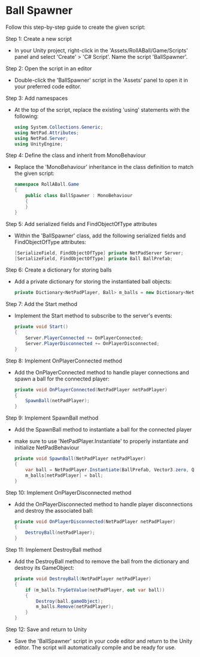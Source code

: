 # Ball Spawner

Follow this step-by-step guide to create the given script:

Step 1: Create a new script

* In your Unity project, right-click in the 'Assets/RollABall/Game/Scripts' panel and select 'Create' > 'C# Script'. Name the script 'BallSpawner'.

Step 2: Open the script in an editor

* Double-click the 'BallSpawner' script in the 'Assets' panel to open it in your preferred code editor.

Step 3: Add namespaces

*   At the top of the script, replace the existing 'using' statements with the following:

    ```csharp
    using System.Collections.Generic;
    using NetPad.Attributes;
    using NetPad.Server;
    using UnityEngine;
    ```

Step 4: Define the class and inherit from MonoBehaviour

*   Replace the 'MonoBehaviour' inheritance in the class definition to match the given script:

    ```csharp
    namespace RollABall.Game
    {
        public class BallSpawner : MonoBehaviour
        {
        }
    }
    ```

Step 5: Add serialized fields and FindObjectOfType attributes

*   Within the 'BallSpawner' class, add the following serialized fields and FindObjectOfType attributes:

    ```csharp
    [SerializeField, FindObjectOfType] private NetPadServer Server;
    [SerializeField, FindObjectOfType] private Ball BallPrefab;
    ```

Step 6: Create a dictionary for storing balls

*   Add a private dictionary for storing the instantiated ball objects:

    ```csharp
    private Dictionary<NetPadPlayer, Ball> m_balls = new Dictionary<NetPadPlayer, Ball>();
    ```

Step 7: Add the Start method

*   Implement the Start method to subscribe to the server's events:

    ```csharp
    private void Start()
    {
        Server.PlayerConnected += OnPlayerConnected;
        Server.PlayerDisconnected += OnPlayerDisconnected;
    }
    ```

Step 8: Implement OnPlayerConnected method

*   Add the OnPlayerConnected method to handle player connections and spawn a ball for the connected player:

    ```csharp
    private void OnPlayerConnected(NetPadPlayer netPadPlayer)
    {
        SpawnBall(netPadPlayer);
    }
    ```

Step 9: Implement SpawnBall method

* Add the SpawnBall method to instantiate a ball for the connected player
*   make sure to use 'NetPadPlayer.Instantiate' to properly instantiate and initialize NetPadBehaviour

    ```csharp
    private void SpawnBall(NetPadPlayer netPadPlayer)
    {
        var ball = NetPadPlayer.Instantiate(BallPrefab, Vector3.zero, Quaternion.identity, netPadPlayer);
        m_balls[netPadPlayer] = ball;
    }
    ```

Step 10: Implement OnPlayerDisconnected method

*   Add the OnPlayerDisconnected method to handle player disconnections and destroy the associated ball:

    ```csharp
    private void OnPlayerDisconnected(NetPadPlayer netPadPlayer)
    {
        DestroyBall(netPadPlayer);
    }
    ```

Step 11: Implement DestroyBall method

*   Add the DestroyBall method to remove the ball from the dictionary and destroy its GameObject:

    ```csharp
    private void DestroyBall(NetPadPlayer netPadPlayer)
    {
        if (m_balls.TryGetValue(netPadPlayer, out var ball))
        {
            Destroy(ball.gameObject);
            m_balls.Remove(netPadPlayer);
        }
    }
    ```

Step 12: Save and return to Unity

* Save the 'BallSpawner' script in your code editor and return to the Unity editor. The script will automatically compile and be ready for use.
